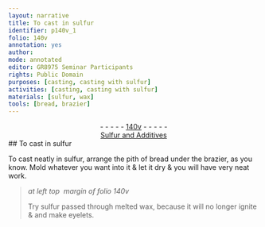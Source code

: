 ```yaml
---
layout: narrative
title: To cast in sulfur
identifier: p140v_1
folio: 140v
annotation: yes
author:
mode: annotated
editor: GR8975 Seminar Participants
rights: Public Domain
purposes: [casting, casting with sulfur]
activities: [casting, casting with sulfur]
materials: [sulfur, wax]
tools: [bread, brazier]
---
```


 <div class="folio" align="center">- - - - - <a href="http://gallica.bnf.fr/ark:/12148/btv1b10500001g/f286.item.r=" target="_blank">140v</a> - - - - - </div> <div class="annotation" align="center"><a href="https://drive.google.com/drive/folders/0BwJi-u8sfkVDflhIMDlEVnBRZU4xcnNFVTVQcURmNzdqUHJGTDNFdzk1MEdld2Jsenk0bDA" target="_blank">Sulfur and Additives</a> </div> 
## To cast in <span class="material">sulfur</span>

  <span class="activity"></span> <span class="activity"></span> 
 To cast neatly in <span class="material">sulfur</span>, arrange the pith of <span class="tool">bread</span> under the <span class="tool">brazier</span>, as you know. Mold whatever you want into it & let it dry & you will have very neat work. 
 
> *at left top  margin of folio 140v*
> 
>  Try <span class="material">sulfur</span> passed through melted <span class="material">wax</span>, because it will no longer ignite & and make eyelets. 
 